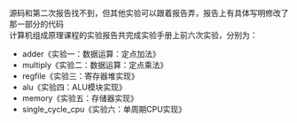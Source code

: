 源码和第二次报告找不到，但其他实验可以跟着报告弄，报告上有具体写明修改了那一部分的代码  
计算机组成原理课程的实验报告共完成实验手册上前六次实验，分别为：
+ adder《实验一：数据运算：定点加法》
+ multiply《实验二：数据运算：定点乘法》
+ regfile《实验三：寄存器堆实现》
+ alu《实验四：ALU模块实现》
+ memory《实验五：存储器实现》
+ single_cycle_cpu《实验六：单周期CPU实现》
